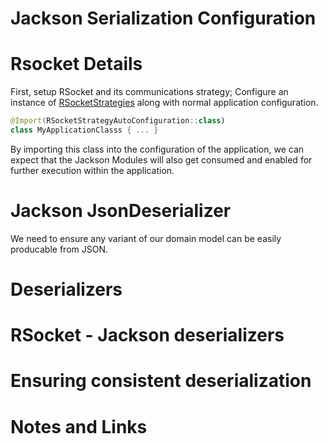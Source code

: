 # Jackson Serialization Configuration

# Rsocket Details

First, setup RSocket and its communications strategy; 
Configure an instance of [RSocketStrategies]() along with
normal application configuration.

```kotlin
@Import(RSocketStrategyAutoConfiguration::class)
class MyApplicationClasss { ... }
```

By importing this class into the configuration of the application,
we can expect that the Jackson Modules will also get consumed and enabled
for further execution within the application.

# Jackson JsonDeserializer

We need to ensure any variant of our domain model can be easily producable from JSON.


# Deserializers

# RSocket - Jackson deserializers

# Ensuring consistent deserialization

# Notes and Links